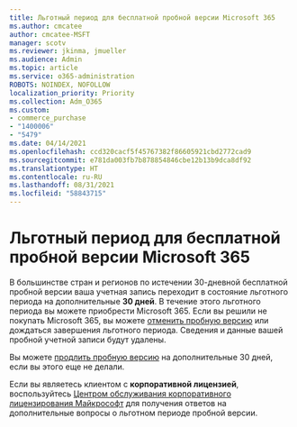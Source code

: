 ```yaml
---
title: Льготный период для бесплатной пробной версии Microsoft 365
ms.author: cmcatee
author: cmcatee-MSFT
manager: scotv
ms.reviewer: jkinma, jmueller
ms.audience: Admin
ms.topic: article
ms.service: o365-administration
ROBOTS: NOINDEX, NOFOLLOW
localization_priority: Priority
ms.collection: Adm_O365
ms.custom:
- commerce_purchase
- "1400006"
- "5479"
ms.date: 04/14/2021
ms.openlocfilehash: ccd320cacf5f45767382f86605921cbd2772cad9
ms.sourcegitcommit: e781da003fb7b878854846cbe12b13b9dca8df92
ms.translationtype: HT
ms.contentlocale: ru-RU
ms.lasthandoff: 08/31/2021
ms.locfileid: "58843715"
---
```

# <a name="grace-period-for-microsoft-365-free-trial"></a>Льготный период для бесплатной пробной версии Microsoft 365

В большинстве стран и регионов по истечении 30-дневной бесплатной пробной версии ваша учетная запись переходит в состояние льготного периода на дополнительные **30 дней**. В течение этого льготного периода вы можете приобрести Microsoft 365. Если вы решили не покупать Microsoft 365, вы можете [отменить пробную версию](https://docs.microsoft.com/microsoft-365/commerce/subscriptions/cancel-your-subscription?view=o365-worldwide) или дождаться завершения льготного периода. Сведения и данные вашей пробной учетной записи будут удалены.

Вы можете [продлить пробную версию](https://docs.microsoft.com/microsoft-365/commerce/extend-your-trial) на дополнительные 30 дней, если вы этого еще не делали.

Если вы являетесь клиентом с **корпоративной лицензией**, воспользуйтесь [Центром обслуживания корпоративного лицензирования Майкрософт](https://support.microsoft.com/help/4471406/how-to-contact-the-microsoft-volume-licensing-service-center) для получения ответов на дополнительные вопросы о льготном периоде пробной версии.
